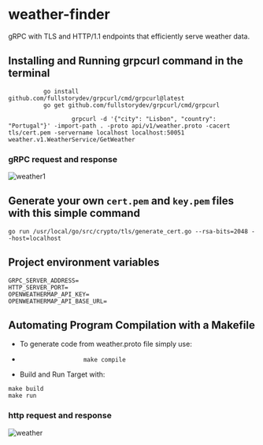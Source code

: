 # weather-finder
gRPC with TLS and HTTP/1.1 endpoints that efficiently serve weather data.

## Installing and Running grpcurl command in the terminal
```
          go install github.com/fullstorydev/grpcurl/cmd/grpcurl@latest
          go get github.com/fullstorydev/grpcurl/cmd/grpcurl
```

```
                  grpcurl -d '{"city": "Lisbon", "country": "Portugal"}' -import-path . -proto api/v1/weather.proto -cacert tls/cert.pem -servername localhost localhost:50051 weather.v1.WeatherService/GetWeather
```

### gRPC request and response
![weather1](https://github.com/osag1e/weather-finder/blob/main/images/weather1.png)

## Generate your own `cert.pem` and `key.pem` files with this simple command
```
go run /usr/local/go/src/crypto/tls/generate_cert.go --rsa-bits=2048 --host=localhost
```

## Project environment variables
```
GRPC_SERVER_ADDRESS=
HTTP_SERVER_PORT=
OPENWEATHERMAP_API_KEY=
OPENWEATHERMAP_API_BASE_URL=
```

## Automating Program Compilation with a Makefile
- To generate code from weather.proto file simply use:
-                       make compile

- Build and Run Target with:
```
make build
make run
```

### http request and response
![weather](https://github.com/osag1e/weather-finder/blob/main/images/weather.png)





